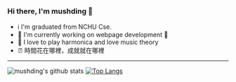 ### Hi there, I'm mushding 👋

- ℹ️  I'm graduated from NCHU Cse.
- 🌱  I'm currently working on webpage development 🤣
- 🎵  I love to play harmonica and love music theory
- ⏰  時間花在哪裡，成就就在哪裡

---

![mushding's github stats](https://github-readme-stats.vercel.app/api?username=mushding&show_icons=true&theme=dark)
[![Top Langs](https://github-readme-stats.vercel.app/api/top-langs/?username=mushding&langs_count=3)](https://github.com/anuraghazra/github-readme-stats)
